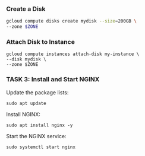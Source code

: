 ### Create a Disk

```bash
gcloud compute disks create mydisk --size=200GB \
--zone $ZONE
```

### Attach Disk to Instance
```
gcloud compute instances attach-disk my-instance \
--disk mydisk \
--zone $ZONE
```
### TASK 3: Install and Start NGINX
Update the package lists:
```
sudo apt update
```
Install NGINX:
```
sudo apt install nginx -y
```
Start the NGINX service:
```
sudo systemctl start nginx
```
